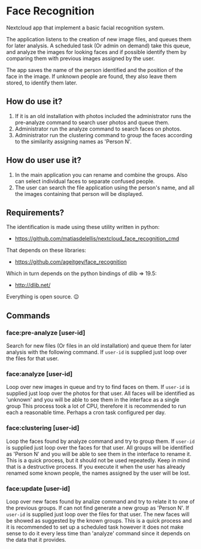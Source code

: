 # Face Recognition

Nextcloud app that implement a basic facial recognition system.

The application listens to the creation of new image files, and queues them for
later analysis. A scheduled task (Or admin on demand) take this queue, and
analyze the images for looking faces and if possible identify them by comparing
them with previous images assigned by the user.

The app saves the name of the person identified and the position of the face in
the image. If unknown people are found, they also leave them stored, to identify
them later.

## How do use it?

 1. If it is an old installation with photos included the administrator runs the
    pre-analyze command to search user photos and queue them.
 2. Administrator run the analyze command to search faces on photos.
 3. Administrator run the clustering command to group the faces according to the
    similarity assigning names as 'Person N'.

## How do user use it?

 1. In the main application you can rename and combine the groups. Also can
    select individual faces to separate confused people.
 2. The user can search the file application using the person's name, and all
    the images containing that person will be displayed.

## Requirements?

The identification is made using these utility written in python:

 * https://github.com/matiasdelellis/nextcloud_face_recognition_cmd

That depends on these libraries:

 * https://github.com/ageitgey/face_recognition

Which in turn depends on the python bindings of dlib => 19.5:

 * http://dlib.net/

Everything is open source. :wink:

## Commands

### face:pre-analyze [user-id]

Search for new files (Or files in an old installation) and queue them for later
analysis with the following command. If `user-id` is supplied just loop over the
files for that user.

### face:analyze [user-id]

Loop over new images in queue and try to find faces on them. If `user-id` is
supplied just loop over the photos for that user. All faces will be identified
as 'unknown' and you will be able to see them in the interface as a single group
This process took a lot of CPU, therefore it is recommended to run each a
reasonable time. Perhaps a cron task configured per day.

### face:clustering [user-id]

Loop the faces found by analyze command and try to group them. If `user-id` is
supplied just loop over the faces for that user. All groups will be identified
as 'Person N' and you will be able to see them in the interface to rename it.
This is a quick process, but it should not be used repeatedly. Keep in mind that
is a destructive process. If you execute it when the user has already renamed
some known people, the names assigned by the user will be lost.

### face:update [user-id]

Loop over new faces found by analize command and try to relate it to one of the
previous groups. If can not find generate a new group as 'Person N'. If
`user-id` is supplied just loop over the files for that user. The new faces will
be showed as suggested by the known groups.
This is a quick process and it is recommended to set up a scheduled task however
it does not make sense to do it every less time than 'analyze' command since it
depends on the data that it provides.
